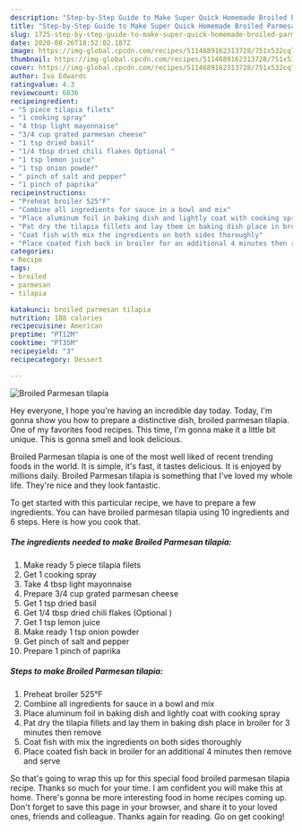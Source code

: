```yaml
---
description: "Step-by-Step Guide to Make Super Quick Homemade Broiled Parmesan tilapia"
title: "Step-by-Step Guide to Make Super Quick Homemade Broiled Parmesan tilapia"
slug: 1725-step-by-step-guide-to-make-super-quick-homemade-broiled-parmesan-tilapia
date: 2020-08-26T18:52:02.187Z
image: https://img-global.cpcdn.com/recipes/5114689162313728/751x532cq70/broiled-parmesan-tilapia-recipe-main-photo.jpg
thumbnail: https://img-global.cpcdn.com/recipes/5114689162313728/751x532cq70/broiled-parmesan-tilapia-recipe-main-photo.jpg
cover: https://img-global.cpcdn.com/recipes/5114689162313728/751x532cq70/broiled-parmesan-tilapia-recipe-main-photo.jpg
author: Iva Edwards
ratingvalue: 4.3
reviewcount: 6836
recipeingredient:
- "5 piece tilapia filets"
- "1 cooking spray"
- "4 tbsp light mayonnaise"
- "3/4 cup grated parmesan cheese"
- "1 tsp dried basil"
- "1/4 tbsp dried chili flakes Optional "
- "1 tsp lemon juice"
- "1 tsp onion powder"
- " pinch of salt and pepper"
- "1 pinch of paprika"
recipeinstructions:
- "Preheat broiler 525°F"
- "Combine all ingredients for sauce in a bowl and mix"
- "Place aluminum foil in baking dish and lightly coat with cooking spray"
- "Pat dry the tilapia fillets and lay them in baking dish place in broiler for 3 minutes then remove"
- "Coat fish with mix the ingredients on both sides thoroughly"
- "Place coated fish back in broiler for an additional 4 minutes then remove and serve"
categories:
- Recipe
tags:
- broiled
- parmesan
- tilapia

katakunci: broiled parmesan tilapia 
nutrition: 188 calories
recipecuisine: American
preptime: "PT12M"
cooktime: "PT35M"
recipeyield: "3"
recipecategory: Dessert

---
```



![Broiled Parmesan tilapia](https://img-global.cpcdn.com/recipes/5114689162313728/751x532cq70/broiled-parmesan-tilapia-recipe-main-photo.jpg)

Hey everyone, I hope you're having an incredible day today. Today, I'm gonna show you how to prepare a distinctive dish, broiled parmesan tilapia. One of my favorites food recipes. This time, I'm gonna make it a little bit unique. This is gonna smell and look delicious.



Broiled Parmesan tilapia is one of the most well liked of recent trending foods in the world. It is simple, it's fast, it tastes delicious. It is enjoyed by millions daily. Broiled Parmesan tilapia is something that I've loved my whole life. They're nice and they look fantastic.


To get started with this particular recipe, we have to prepare a few ingredients. You can have broiled parmesan tilapia using 10 ingredients and 6 steps. Here is how you cook that.

<!--inarticleads1-->

##### The ingredients needed to make Broiled Parmesan tilapia:

1. Make ready 5 piece tilapia filets
1. Get 1 cooking spray
1. Take 4 tbsp light mayonnaise
1. Prepare 3/4 cup grated parmesan cheese
1. Get 1 tsp dried basil
1. Get 1/4 tbsp dried chili flakes (Optional )
1. Get 1 tsp lemon juice
1. Make ready 1 tsp onion powder
1. Get  pinch of salt and pepper
1. Prepare 1 pinch of paprika




<!--inarticleads2-->

##### Steps to make Broiled Parmesan tilapia:

1. Preheat broiler 525°F
1. Combine all ingredients for sauce in a bowl and mix
1. Place aluminum foil in baking dish and lightly coat with cooking spray
1. Pat dry the tilapia fillets and lay them in baking dish place in broiler for 3 minutes then remove
1. Coat fish with mix the ingredients on both sides thoroughly
1. Place coated fish back in broiler for an additional 4 minutes then remove and serve




So that's going to wrap this up for this special food broiled parmesan tilapia recipe. Thanks so much for your time. I am confident you will make this at home. There's gonna be more interesting food in home recipes coming up. Don't forget to save this page in your browser, and share it to your loved ones, friends and colleague. Thanks again for reading. Go on get cooking!
